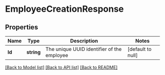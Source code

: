 # EmployeeCreationResponse

## Properties
Name | Type | Description | Notes
------------ | ------------- | ------------- | -------------
**Id** | **string** | The unique UUID identifier of the employee | [default to null]

[[Back to Model list]](../README.md#documentation-for-models) [[Back to API list]](../README.md#documentation-for-api-endpoints) [[Back to README]](../README.md)

